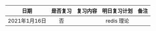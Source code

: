 |     日期      | 是否复习 | 复习内容 | 明日复习计划 | 备注 |
| :-----------: | :------: | :------: | :----------: | :--: |
| 2021年1月16日 |    否    |          |  redis 理论  |      |

